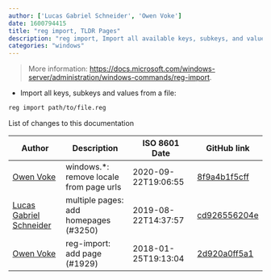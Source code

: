 ```yaml
---
author: ['Lucas Gabriel Schneider', 'Owen Voke']
date: 1600794415
title: "reg import, TLDR Pages"
description: "reg import, Import all available keys, subkeys, and values from a file."
categories: "windows"
---
```

> More information: <https://docs.microsoft.com/windows-server/administration/windows-commands/reg-import>.

- Import all keys, subkeys and values from a file:

```bash
reg import path/to/file.reg
```
List of changes to this documentation


Author | Description | ISO 8601 Date | GitHub link
------|-----|-----|-----
[Owen Voke](mailto:development@voke.dev) | windows.*: remove locale from page urls | 2020-09-22T19:06:55 | [8f9a4b1f5cff](https://github.com/tldr-pages/tldr/commit/8f9a4b1f5cff138652665e9756a1a13466029fed)
[Lucas Gabriel Schneider](mailto:lucas.schneider@sap.com) | multiple pages: add homepages (#3250) | 2019-08-22T14:37:57 | [cd926556204e](https://github.com/tldr-pages/tldr/commit/cd926556204e9b8d34858b141886c675e8e0b83a)
[Owen Voke](mailto:owzie123@gmail.com) | reg-import: add page (#1929) | 2018-01-25T19:13:04 | [2d920a0ff5a1](https://github.com/tldr-pages/tldr/commit/2d920a0ff5a17720f9543be9cdfe6309c4d5fd31)

